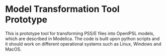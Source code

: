 # Model Transformation Tool Prototype
This is prototype tool for transforming PSS/E files into OpenIPSL models, which are described in Modelica.
The code is built upon python scripts and it should work on different operational systems such as Linux, Windows and MacOS.

